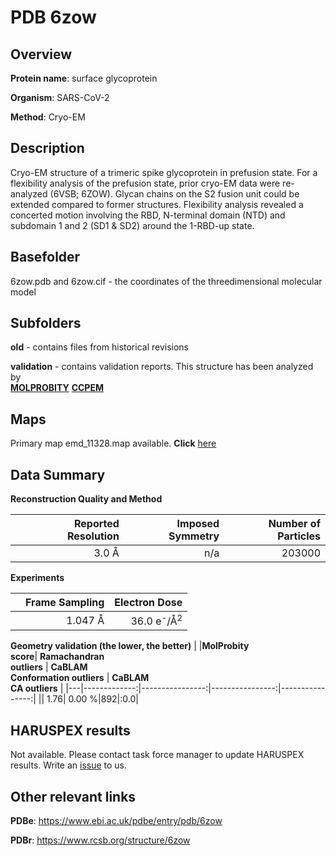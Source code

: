 # PDB 6zow

## Overview

**Protein name**: surface glycoprotein

**Organism**: SARS-CoV-2

**Method**: Cryo-EM

## Description

Cryo-EM structure of a trimeric spike glycoprotein in prefusion state. For a flexibility analysis of the prefusion state, prior cryo-EM data were re-analyzed (6VSB; 6ZOW). Glycan chains on the S2 fusion unit could be extended compared to former structures. Flexibility analysis revealed a concerted motion involving the RBD, N-terminal domain (NTD) and subdomain 1 and 2 (SD1 & SD2) around the 1-RBD-up state.

## Basefolder

6zow.pdb and 6zow.cif - the coordinates of the threedimensional molecular model

## Subfolders



**old** - contains files from historical revisions

**validation** - contains validation reports. This structure has been analyzed by <br>  [**MOLPROBITY**](https://github.com/thorn-lab/coronavirus_structural_task_force/tree/master/pdb/surface_glycoprotein/SARS-CoV-2/6zow/validation/molprobity)   [**CCPEM**](https://github.com/thorn-lab/coronavirus_structural_task_force/tree/master/pdb/surface_glycoprotein/SARS-CoV-2/6zow/validation/ccpem-validation) 



## Maps

Primary map emd_11328.map available. **Click** [here](http://ftp.wwpdb.org/pub/emdb/structures/EMD-11328/map/) 

## Data Summary
**Reconstruction Quality and Method**

|   | Reported Resolution | Imposed Symmetry | Number of Particles |
|---|-------------:|----------------:|--------------:|
|   |3.0 Å|n/a|203000|

**Experiments**

|   | Frame Sampling | Electron Dose |
|---|-------------:|----------------:|
|   |1.047 Å|36.0 e<sup>-</sup>/Å<sup>2</sup>|

**Geometry validation (the lower, the better)**
|   |**MolProbity<br>score**| **Ramachandran<br>outliers** | **CaBLAM<br>Conformation outliers** | **CaBLAM<br>CA outliers** |
|---|-------------:|----------------:|----------------:|----------------:|
||  1.76|  0.00 %|892|:0.0|

## HARUSPEX results

Not available. Please contact task force manager to update HARUSPEX results. Write an [issue](https://github.com/thorn-lab/coronavirus_structural_task_force/issues) to us.

## Other relevant links 
**PDBe**:  https://www.ebi.ac.uk/pdbe/entry/pdb/6zow
 
**PDBr**: https://www.rcsb.org/structure/6zow 
